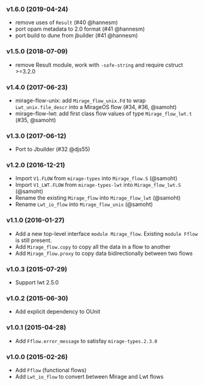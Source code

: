 ### v1.6.0 (2019-04-24)

* remove uses of `Result` (#40 @hannesm)
* port opam metadata to 2.0 format (#41 @hannesm)
* port build to dune from jbuilder (#41 @hannesm)

### v1.5.0 (2018-07-09)
  
* remove Result module, work with `-safe-string` and require cstruct >=3.2.0

### v1.4.0 (2017-06-23)

* mirage-flow-unix: add `Mirage_flow_unix.Fd` to wrap `Lwt_unix.file_descr` into
  a MirageOS flow (#34, #36, @samoht)
* mirage-flow-lwt: add first class flow values of type `Mirage_flow_lwt.t`
  (#35, @samoht)

### v1.3.0 (2017-06-12)

* Port to Jbuilder (#32 @djs55)

### v1.2.0 (2016-12-21)

* Import `V1.FLOW` from `mirage-types` into `Mirage_flow.S` (@samoht)
* Import `V1_LWT.FLOW` from `mirage-types-lwt` into `Mirage_flow_lwt.S` (@samoht)
* Rename the existing `Mirage_flow` into `Mirage_flow_lwt` (@samoht)
* Rename `Lwt_io_flow` into `Mirage_flow_unix` (@samoht)

### v1.1.0 (2016-01-27)

* Add a new top-level interface `module Mirage_flow`. Existing `module Fflow`
  is still present.
* Add `Mirage_flow.copy` to copy all the data in a flow to another
* Add `Mirage_flow.proxy` to copy data bidirectionally between two flows

### v1.0.3 (2015-07-29)

* Support lwt 2.5.0

### v1.0.2 (2015-06-30)

* Add explicit dependency to OUnit

### v1.0.1 (2015-04-28)

* Add `Fflow.error_message` to satisfay `mirage-types.2.3.0`

### v1.0.0 (2015-02-26)

* Add `Fflow` (functional flows)
* Add `Lwt_io_flow` to convert between Mirage and Lwt flows
